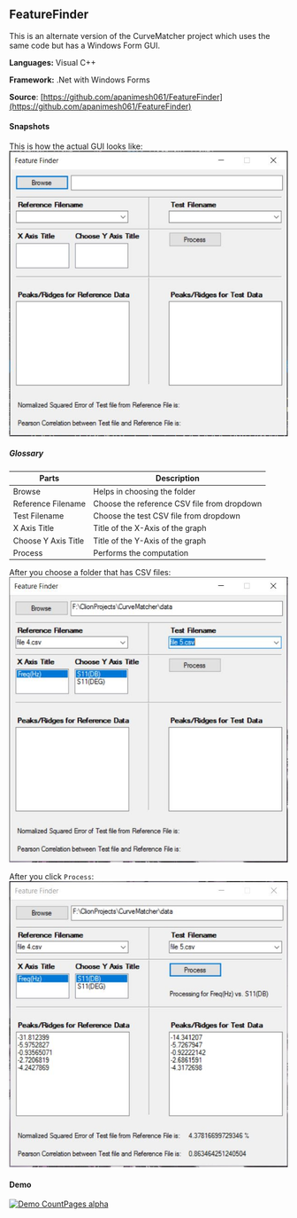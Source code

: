 ## FeatureFinder

This is an alternate version of the CurveMatcher project which uses the same code but has a Windows Form GUI.

**Languages:** Visual C++

**Framework:** .Net with Windows Forms

**Source**: [https://github.com/apanimesh061/FeatureFinder](https://github.com/apanimesh061/FeatureFinder)

#### Snapshots

This is how the actual GUI looks like:
![snapshot](images/snapshot.jpg)

##### Glossary

| Parts               | Description                                 |
| ------------------- | ------------------------------------------- |
| Browse              | Helps in choosing the folder                |
| Reference Filename  | Choose the reference CSV file from dropdown |
| Test Filename       | Choose the test CSV file from dropdown      |
| X Axis Title        | Title of the X-Axis of the graph            |
| Choose Y Axis Title | Title of the Y-Axis of the graph            |
| Process             | Performs the computation                    |


After you choose a folder that has CSV files:
![snapshot2](images/snapshot2.jpg)

After you click `Process`:
![snapshot3](images/snapshot3.jpg)


#### Demo

[![Demo CountPages alpha](https://media.giphy.com/media/l0Ex9u0sI4aYzkEjS/source.gif)]()
